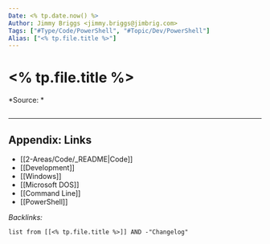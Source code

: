 ```yaml
---
Date: <% tp.date.now() %>
Author: Jimmy Briggs <jimmy.briggs@jimbrig.com>
Tags: ["#Type/Code/PowerShell", "#Topic/Dev/PowerShell"]
Alias: ["<% tp.file.title %>"]
---
```


# <% tp.file.title %>

*Source: *

```powershell

```

***

## Appendix: Links

- [[2-Areas/Code/_README|Code]]
- [[Development]]
- [[Windows]]
- [[Microsoft DOS]]
- [[Command Line]]
- [[PowerShell]]

*Backlinks:*

```dataview
list from [[<% tp.file.title %>]] AND -"Changelog"
```